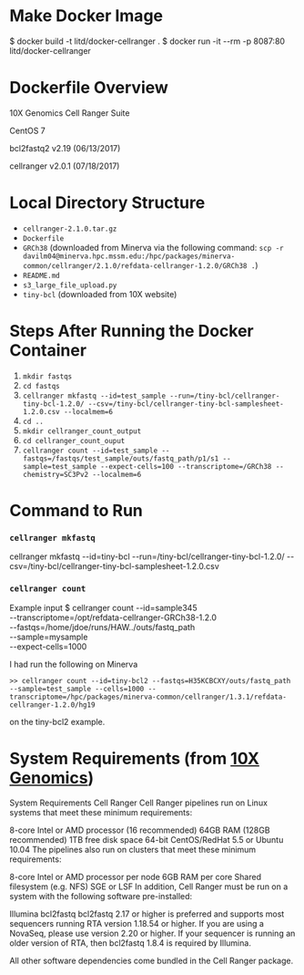 # Make Docker Image

$ docker build -t litd/docker-cellranger .
$ docker run -it --rm -p 8087:80 litd/docker-cellranger

# Dockerfile Overview

10X Genomics Cell Ranger Suite

CentOS 7

bcl2fastq2 v2.19 (06/13/2017)

cellranger v2.0.1 (07/18/2017)

# Local Directory Structure
- `cellranger-2.1.0.tar.gz`
- `Dockerfile`
- `GRCh38` (downloaded from Minerva via the following command: `scp -r davilm04@minerva.hpc.mssm.edu:/hpc/packages/minerva-common/cellranger/2.1.0/refdata-cellranger-1.2.0/GRCh38 .`)
- `README.md`
- `s3_large_file_upload.py`
- `tiny-bcl` (downloaded from 10X website)

# Steps After Running the Docker Container

1. `mkdir fastqs`
2. `cd fastqs`
3. `cellranger mkfastq --id=test_sample --run=/tiny-bcl/cellranger-tiny-bcl-1.2.0/ --csv=/tiny-bcl/cellranger-tiny-bcl-samplesheet-1.2.0.csv --localmem=6`
4. `cd ..`
5. `mkdir cellranger_count_output`
5. `cd cellranger_count_ouput`
6. `cellranger count --id=test_sample --fastqs=/fastqs/test_sample/outs/fastq_path/p1/s1 --sample=test_sample --expect-cells=100 --transcriptome=/GRCh38 --chemistry=SC3Pv2 --localmem=6`

# Command to Run

  ### `cellranger mkfastq`
  cellranger mkfastq --id=tiny-bcl --run=/tiny-bcl/cellranger-tiny-bcl-1.2.0/ --csv=/tiny-bcl/cellranger-tiny-bcl-samplesheet-1.2.0.csv


  ### `cellranger count`

  Example input
  $ cellranger count --id=sample345 \
                      --transcriptome=/opt/refdata-cellranger-GRCh38-1.2.0 \
                      --fastqs=/home/jdoe/runs/HAW../outs/fastq_path \
                      --sample=mysample \
                      --expect-cells=1000

  I had run the following on Minerva

    >> cellranger count --id=tiny-bcl2 --fastqs=H35KCBCXY/outs/fastq_path --sample=test_sample --cells=1000 --transcriptome=/hpc/packages/minerva-common/cellranger/1.3.1/refdata-cellranger-1.2.0/hg19

  on the tiny-bcl2 example.


# System Requirements (from [10X Genomics](https://support.10xgenomics.com/single-cell-gene-expression/software/overview/system-requirements))

System Requirements
Cell Ranger
Cell Ranger pipelines run on Linux systems that meet these minimum requirements:

8-core Intel or AMD processor (16 recommended)
64GB RAM (128GB recommended)
1TB free disk space
64-bit CentOS/RedHat 5.5 or Ubuntu 10.04
The pipelines also run on clusters that meet these minimum requirements:

8-core Intel or AMD processor per node
6GB RAM per core
Shared filesystem (e.g. NFS)
SGE or LSF
In addition, Cell Ranger must be run on a system with the following software pre-installed:

Illumina bcl2fastq
bcl2fastq 2.17 or higher is preferred and supports most sequencers running RTA version 1.18.54 or higher. If you are using a NovaSeq, please use version 2.20 or higher. If your sequencer is running an older version of RTA, then bcl2fastq 1.8.4 is required by Illumina.

All other software dependencies come bundled in the Cell Ranger package.